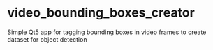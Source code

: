 # video_bounding_boxes_creator
Simple Qt5 app for tagging bounding boxes in video frames to create dataset for object detection
